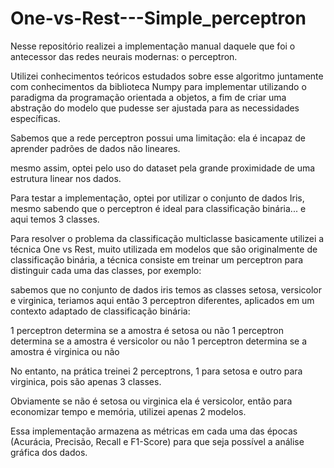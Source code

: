 # One-vs-Rest---Simple_perceptron

Nesse repositório realizei a implementação manual daquele que foi o antecessor das redes neurais modernas: o perceptron.

Utilizei conhecimentos teóricos estudados sobre esse algoritmo juntamente com conhecimentos da biblioteca Numpy para implementar utilizando o paradigma da programação orientada  a objetos, a fim de criar uma abstração do modelo que pudesse ser ajustada para as necessidades específicas.

Sabemos que a rede perceptron possui uma limitação: ela é incapaz de aprender padrões de dados não lineares.

mesmo assim, optei pelo uso do dataset pela grande proximidade de uma estrutura linear nos dados.

Para testar a implementação, optei por utilizar o conjunto de dados Iris, mesmo sabendo que o perceptron é ideal para classificação binária... e aqui temos 3 classes.

Para resolver o problema da classificação multiclasse basicamente utilizei a técnica One vs Rest, muito utilizada em modelos que são originalmente de classificação binária, a técnica consiste em treinar um perceptron para distinguir cada uma das classes, por exemplo:

sabemos que no conjunto de dados iris temos as classes setosa, versicolor e virginica, teriamos aqui então 3 perceptron diferentes, aplicados em um contexto adaptado de classificação binária:

1 perceptron determina se a amostra é setosa ou não
1 perceptron determina se a amostra é versicolor ou não
1 perceptron determina se a amostra é virginica ou não


No entanto, na prática treinei 2 perceptrons, 1 para setosa e outro para virginica, pois são apenas 3 classes.

Obviamente se não é setosa ou virginica ela é versicolor, então para economizar tempo e memória, utilizei apenas 2 modelos.

Essa implementação armazena as métricas em cada uma das épocas (Acurácia, Precisão, Recall e F1-Score) para que seja possível a análise gráfica dos dados.

